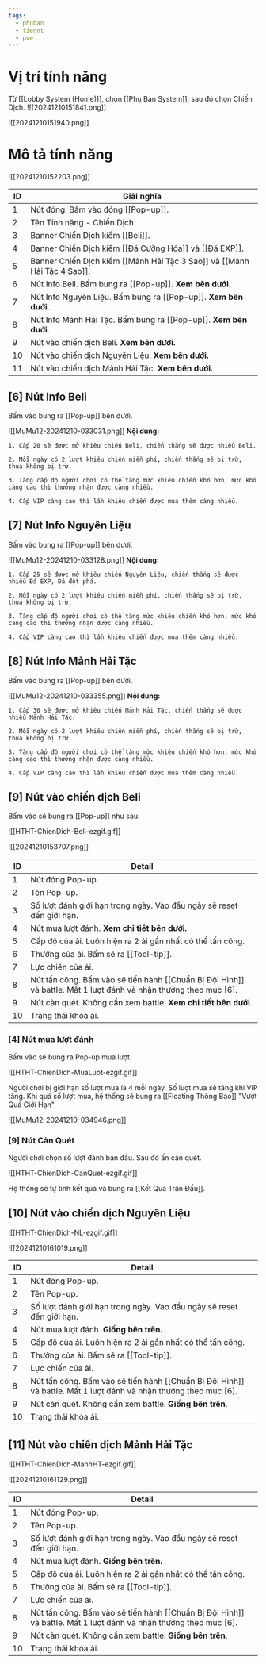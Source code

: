 ```yaml
---
tags:
  - phuban
  - tiennt
  - pve
---
```

# Vị trí tính năng
Từ [[Lobby System (Home)]], chọn [[Phụ Bản System]], sau đó chọn Chiến Dịch.
![[20241210151841.png]]

![[20241210151940.png]]


# Mô tả tính năng

![[20241210152203.png]]

| ID  | Giải nghĩa                                                               |
| --- | ------------------------------------------------------------------------ |
| 1   | Nút đóng. Bấm vào đóng [[Pop-up]].                                       |
| 2   | Tên Tính năng - Chiến Dịch.                                              |
| 3   | Banner Chiến Dịch kiếm [[Beli]].                                         |
| 4   | Banner Chiến Dịch kiếm [[Đá Cường Hóa]] và [[Đá EXP]].                   |
| 5   | Banner Chiến Dịch kiếm [[Mảnh Hải Tặc 3 Sao]] và [[Mảnh Hải Tặc 4 Sao]]. |
| 6   | Nút Info Beli. Bấm bung ra [[Pop-up]]. **Xem bên dưới**.                 |
| 7   | Nút Info Nguyên Liệu. Bấm bung ra [[Pop-up]]. **Xem bên dưới**.          |
| 8   | Nút Info Mảnh Hải Tặc. Bấm bung ra [[Pop-up]]. **Xem bên dưới**.         |
| 9   | Nút vào chiến dịch Beli. **Xem bên dưới.**                               |
| 10  | Nút vào chiến dịch Nguyên Liệu. **Xem bên dưới.**                        |
| 11  | Nút vào chiến dịch Mảnh Hải Tặc. **Xem bên dưới.**                       |
## [6] Nút Info Beli
Bấm vào bung ra [[Pop-up]] bên dưới.

![[MuMu12-20241210-033031.png]]
**Nội dung:** 
```
1. Cấp 20 sẽ được mở khiêu chiến Beli, chiến thắng sẽ được nhiều Beli.
   
2. Mỗi ngày có 2 lượt khiêu chiến miễn phí, chiến thắng sẽ bị trừ, thua không bị trừ.
   
3. Tăng cấp độ người chơi có thể tăng mức khiêu chiến khó hơn, mức khó càng cao thì thưởng nhận được càng nhiều.
   
4. Cấp VIP càng cao thì lần khiêu chiến được mua thêm càng nhiều.
```
## [7] Nút Info Nguyên Liệu
Bấm vào bung ra [[Pop-up]] bên dưới.

![[MuMu12-20241210-033128.png]]
**Nội dung:**
```
1. Cấp 25 sẽ được mở khiêu chiến Nguyên Liệu, chiến thắng sẽ được nhiều Đá EXP, Đá đột phá.

2. Mỗi ngày có 2 lượt khiêu chiến miễn phí, chiến thắng sẽ bị trừ, thua không bị trừ.

3. Tăng cấp độ người chơi có thể tăng mức khiêu chiến khó hơn, mức khó càng cao thì thưởng nhận được càng nhiều.

4. Cấp VIP càng cao thì lần khiêu chiến được mua thêm càng nhiều.
```
## [8] Nút Info Mảnh Hải Tặc
Bấm vào bung ra [[Pop-up]] bên dưới.

![[MuMu12-20241210-033355.png]]
**Nội dung:**
```
1. Cấp 30 sẽ được mở khiêu chiến Mảnh Hải Tặc, chiến thắng sẽ được nhiều Mảnh Hải Tặc.

2. Mỗi ngày có 2 lượt khiêu chiến miễn phí, chiến thắng sẽ bị trừ, thua không bị trừ.

3. Tăng cấp độ người chơi có thể tăng mức khiêu chiến khó hơn, mức khó càng cao thì thưởng nhận được càng nhiều.

4. Cấp VIP càng cao thì lần khiêu chiến được mua thêm càng nhiều.
```
## [9] Nút vào chiến dịch Beli
Bấm vào sẽ bung ra [[Pop-up]] như sau:

![[HTHT-ChienDich-Beli-ezgif.gif]]

![[20241210153707.png]]

| ID  | Detail                                                                                                           |
| --- | ---------------------------------------------------------------------------------------------------------------- |
| 1   | Nút đóng Pop-up.                                                                                                 |
| 2   | Tên Pop-up.                                                                                                      |
| 3   | Số lượt đánh giới hạn trong ngày. Vào đầu ngày sẽ reset đến giới hạn.                                            |
| 4   | Nút mua lượt đánh. **Xem chi tiết bên dưới.**                                                                    |
| 5   | Cấp độ của ải. Luôn hiện ra 2 ải gần nhất có thể tấn công.                                                       |
| 6   | Thưởng của ải. Bấm sẽ ra [[Tool-tip]].                                                                           |
| 7   | Lực chiến của ải.                                                                                                |
| 8   | Nút tấn công. Bấm vào sẽ tiến hành [[Chuẩn Bị Đội Hình]] và battle. Mất 1 lượt đánh và nhận thưởng theo mục [6]. |
| 9   | Nút càn quét. Không cần xem battle. **Xem chi tiết bên dưới**.                                                   |
| 10  | Trạng thái khóa ải.                                                                                              |

### [4] Nút mua lượt đánh
Bấm vào sẽ bung ra Pop-up mua lượt.

![[HTHT-ChienDich-MuaLuot-ezgif.gif]]

Người chơi bị giới hạn số lượt mua là 4 mỗi ngày. 
Số lượt mua sẽ tăng khi VIP tăng.
Khi quá số lượt mua, hệ thống sẽ bung ra [[Floating Thông Báo]] "Vượt Quá Giới Hạn"

![[MuMu12-20241210-034946.png]]

### [9] Nút Càn Quét
Người chơi chọn số lượt đánh ban đầu. Sau đó ấn càn quét.

![[HTHT-ChienDich-CanQuet-ezgif.gif]]

Hệ thống sẽ tự tính kết quả và bung ra [[Kết Quả Trận Đấu]].
## [10] Nút vào chiến dịch Nguyên Liệu

![[HTHT-ChienDich-NL-ezgif.gif]]

![[20241210161019.png]]

| ID  | Detail                                                                                                           |
| --- | ---------------------------------------------------------------------------------------------------------------- |
| 1   | Nút đóng Pop-up.                                                                                                 |
| 2   | Tên Pop-up.                                                                                                      |
| 3   | Số lượt đánh giới hạn trong ngày. Vào đầu ngày sẽ reset đến giới hạn.                                            |
| 4   | Nút mua lượt đánh. **Giống bên trên.**                                                                           |
| 5   | Cấp độ của ải. Luôn hiện ra 2 ải gần nhất có thể tấn công.                                                       |
| 6   | Thưởng của ải. Bấm sẽ ra [[Tool-tip]].                                                                           |
| 7   | Lực chiến của ải.                                                                                                |
| 8   | Nút tấn công. Bấm vào sẽ tiến hành [[Chuẩn Bị Đội Hình]] và battle. Mất 1 lượt đánh và nhận thưởng theo mục [6]. |
| 9   | Nút càn quét. Không cần xem battle. **Giống bên trên**.                                                          |
| 10  | Trạng thái khóa ải.                                                                                              |

## [11] Nút vào chiến dịch Mảnh Hải Tặc

![[HTHT-ChienDich-ManhHT-ezgif.gif]]

![[20241210161129.png]]

| ID  | Detail                                                                                                           |
| --- | ---------------------------------------------------------------------------------------------------------------- |
| 1   | Nút đóng Pop-up.                                                                                                 |
| 2   | Tên Pop-up.                                                                                                      |
| 3   | Số lượt đánh giới hạn trong ngày. Vào đầu ngày sẽ reset đến giới hạn.                                            |
| 4   | Nút mua lượt đánh. **Giống bên trên.**                                                                           |
| 5   | Cấp độ của ải. Luôn hiện ra 2 ải gần nhất có thể tấn công.                                                       |
| 6   | Thưởng của ải. Bấm sẽ ra [[Tool-tip]].                                                                           |
| 7   | Lực chiến của ải.                                                                                                |
| 8   | Nút tấn công. Bấm vào sẽ tiến hành [[Chuẩn Bị Đội Hình]] và battle. Mất 1 lượt đánh và nhận thưởng theo mục [6]. |
| 9   | Nút càn quét. Không cần xem battle. **Giống bên trên**.                                                          |
| 10  | Trạng thái khóa ải.                                                                                              |
